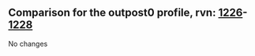## Comparison for the outpost0 profile, rvn: [1226](https://github.com/PRO100KatYT/FortniteProfileRevisions/tree/main/profiles/outpost0/1226%20outpost0.json)-[1228](https://github.com/PRO100KatYT/FortniteProfileRevisions/tree/main/profiles/outpost0/1228%20outpost0.json)

No changes
